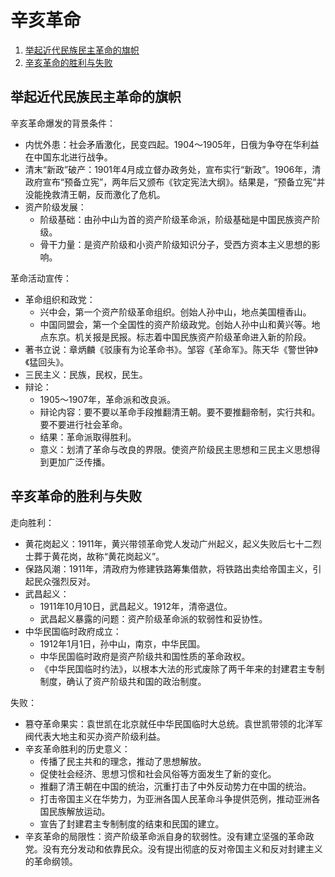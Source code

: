 # 辛亥革命

1.  [举起近代民族民主革命的旗帜](#举起近代民族民主革命的旗帜)
2.  [辛亥革命的胜利与失败](#辛亥革命的胜利与失败)

## 举起近代民族民主革命的旗帜

辛亥革命爆发的背景条件：

*   内忧外患：社会矛盾激化，民变四起。1904～1905年，日俄为争夺在华利益在中国东北进行战争。
*   清末“新政”破产：1901年4月成立督办政务处，宣布实行“新政”。1906年，清政府宣布“预备立宪”，两年后又颁布《钦定宪法大纲》。结果是，“预备立宪”并没能挽救清王朝，反而激化了危机。
*   资产阶级发展：
    *   阶级基础：由孙中山为首的资产阶级革命派，阶级基础是中国民族资产阶级。
    *   骨干力量：是资产阶级和小资产阶级知识分子，受西方资本主义思想的影响。

革命活动宣传：

*   革命组织和政党：
    *   兴中会，第一个资产阶级革命组织。创始人孙中山，地点美国檀香山。
    *   中国同盟会，第一个全国性的资产阶级政党。创始人孙中山和黄兴等。地点东京。机关报是民报。标志着中国民族资产阶级革命进入新的阶段。
*   著书立说：章炳麟《驳康有为论革命书》。邹容《革命军》。陈天华《警世钟》《猛回头》。
*   三民主义：民族，民权，民生。
*   辩论：
    *   1905～1907年，革命派和改良派。
    *   辩论内容：要不要以革命手段推翻清王朝。要不要推翻帝制，实行共和。要不要进行社会革命。
    *   结果：革命派取得胜利。
    *   意义：划清了革命与改良的界限。使资产阶级民主思想和三民主义思想得到更加广泛传播。

## 辛亥革命的胜利与失败

走向胜利：

*   黄花岗起义：1911年，黄兴带领革命党人发动广州起义，起义失败后七十二烈士葬于黄花岗，故称“黄花岗起义”。
*   保路风潮：1911年，清政府为修建铁路筹集借款，将铁路出卖给帝国主义，引起民众强烈反对。
*   武昌起义：
    *   1911年10月10日，武昌起义。1912年，清帝退位。
    *   武昌起义暴露的问题：资产阶级革命派的软弱性和妥协性。
*   中华民国临时政府成立：
    *   1912年1月1日，孙中山，南京，中华民国。
    *   中华民国临时政府是资产阶级共和国性质的革命政权。
    *   《中华民国临时约法》，以根本大法的形式废除了两千年来的封建君主专制制度，确认了资产阶级共和国的政治制度。

失败：

*   篡夺革命果实：袁世凯在北京就任中华民国临时大总统。袁世凯带领的北洋军阀代表大地主和买办资产阶级利益。
*   辛亥革命胜利的历史意义：
    *   传播了民主共和的理念，推动了思想解放。
    *   促使社会经济、思想习惯和社会风俗等方面发生了新的变化。
    *   推翻了清王朝在中国的统治，沉重打击了中外反动势力在中国的统治。
    *   打击帝国主义在华势力，为亚洲各国人民革命斗争提供范例，推动亚洲各国民族解放运动。
    *   宣告了封建君主专制制度的结束和民国的建立。
*   辛亥革命的局限性：资产阶级革命派自身的软弱性。没有建立坚强的革命政党。没有充分发动和依靠民众。没有提出彻底的反对帝国主义和反对封建主义的革命纲领。
